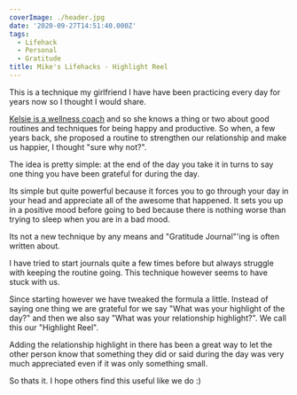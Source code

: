 ```yaml
---
coverImage: ./header.jpg
date: '2020-09-27T14:51:40.000Z'
tags:
  - Lifehack
  - Personal
  - Gratitude
title: Mike's Lifehacks - Highlight Reel
---
```


This is a technique my girlfriend I have have been practicing every day for years now so I thought I would share.

<!-- more -->

[Kelsie is a wellness coach](https://www.abetterme.com.au/) and so she knows a thing or two about good routines and techniques for being happy and productive. So when, a few years back, she proposed a routine to strengthen our relationship and make us happier, I thought "sure why not?".

The idea is pretty simple: at the end of the day you take it in turns to say one thing you have been grateful for during the day.

Its simple but quite powerful because it forces you to go through your day in your head and appreciate all of the awesome that happened. It sets you up in a positive mood before going to bed because there is nothing worse than trying to sleep when you are in a bad mood.

Its not a new technique by any means and "Gratitude Journal"'ing is often written about.

I have tried to start journals quite a few times before but always struggle with keeping the routine going. This technique however seems to have stuck with us.

Since starting however we have tweaked the formula a little. Instead of saying one thing we are grateful for we say "What was your highlight of the day?" and then we also say "What was your relationship highlight?". We call this our "Highlight Reel".

Adding the relationship highlight in there has been a great way to let the other person know that something they did or said during the day was very much appreciated even if it was only something small.

So thats it. I hope others find this useful like we do :)
